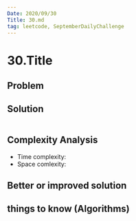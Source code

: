 ```yaml
---
Date: 2020/09/30
Title: 30.md
tag: leetcode, SeptemberDailyChallenge
---
```

# 30.Title

## Problem

## Solution
```cpp
```
## Complexity Analysis
- Time complexity:
- Space comlexity:
## Better or improved solution

## things to know (Algorithms)